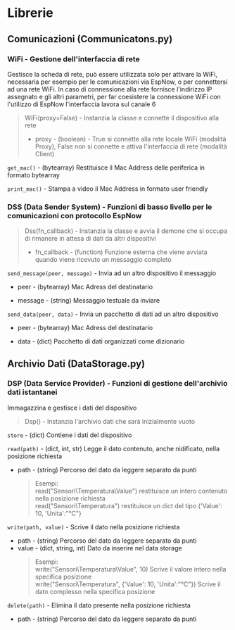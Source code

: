 # Librerie

## Comunicazioni (Communicatons.py)
### WiFi - Gestione dell'interfaccia di rete
Gestisce la scheda di rete, può essere utilizzata solo per attivare la WiFi, necessaria per esempio per le comunicazioni via EspNow, o per connettersi ad una rete WiFi. In caso di connessione alla rete fornisce l'indirizzo IP assegnato e gli altri parametri, per far coesistere la connessione WiFi con l'utilizzo di EspNow l'interfaccia lavora sul canale 6  

> WiFi(proxy=False) - Instanzia la classe e connette il dispositivo alla rete
> - proxy - (boolean) - True si connette alla rete locale WiFi (modalità Proxy), False non si connette e attiva l'interfaccia di rete (modalità Client)

`get_mac()` - (bytearray) Restituisce il Mac Address delle periferica in formato bytearray

`print_mac()` - Stampa a video il Mac Address in formato user friendly

### DSS (Data Sender System) - Funzioni di basso livello per le comunicazioni con protocollo EspNow
> Dss(fn_callback) - Instanzia la classe e avvia il demone che si occupa di rimanere in attesa di dati da altri dispositivi
> - fn_callback - (function) Funzione esterna che viene avviata quando viene ricevuto un messaggio completo

`send_message(peer, message)` - Invia ad un altro dispositivo il messaggio
- peer - (bytearray) Mac Adress del destinatario
 
- message - (string) Messaggio testuale da inviare

`send_data(peer, data)` - Invia un pacchetto di dati ad un altro dispositivo
- peer - (bytearray) Mac Adress del destinatario 
  
- data - (dict) Pacchetto di dati organizzati come dizionario

## Archivio Dati (DataStorage.py)
### DSP (Data Service Provider) - Funzioni di gestione dell'archivio dati istantanei
Immagazzina e gestisce i dati del dispositivo
> Dsp() - Instanzia l'archivio dati che sarà inizialmente vuoto

`store` - (dict) Contiene i dati del dispositivo

`read(path)` - (dict, int, str) Legge il dato contenuto, anche nidificato, nella posizione richiesta
- path - (string) Percorso del dato da leggere separato da punti
  > Esempi:<br />
  > read("Sensori\Temperatura\Value") restituisce un intero contenuto nella posizione richiesta<br />
  > read("Sensori\Temperatura") restituisce un dict del tipo {'Value': 10, 'Unita':"°C"}

`write(path, value)` - Scrive il dato nella posizione richiesta
- path - (string) Percorso del dato da leggere separato da punti
- value - (dict, string, int) Dato da inserire nel data storage
  > Esempi:<br />
  > write("Sensori\Temperatura\Value", 10) Scrive il valore intero nella specifica posizione<br />
  >  write("Sensori\Temperatura", {'Value': 10, 'Unita':"°C"}) Scrive il dato complesso nella specifica posizione

`delete(path)` - Elimina il dato presente nella posizione richiesta
- path - (string) Percorso del dato da leggere separato da punti
